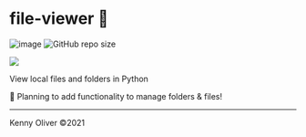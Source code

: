 # file-viewer :floppy_disk:

![image](https://www.codefactor.io/repository/github/KennyOliver/file-viewer/badge?style=for-the-badge)
![GitHub repo size](https://img.shields.io/github/repo-size/KennyOliver/file-viewer?style=for-the-badge)

[![](https://repl.it/badge/github/KennyOliver/file-viewer)](https://repl.it/@KennyOliver/file-viewer)

View local files and folders in Python

:memo: Planning to add functionality to manage folders & files!

---
Kenny Oliver ©2021
